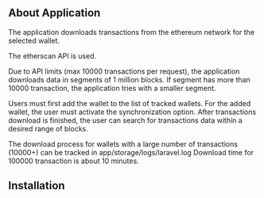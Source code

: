 ## About Application

The application downloads transactions from the ethereum network for the selected wallet.

The etherscan API is used.

Due to API limits (max 10000 transactions per request), the application downloads data in segments of 1 million blocks.
If segment has more than 10000 transaction, the application tries with a smaller segment.

Users must first add the wallet to the list of tracked wallets.
For the added wallet, the user must activate the synchronization option.
After transactions download is finished, the user can search for transactions data within a desired range of blocks.

The download process for wallets with a large number of transactions (10000+) can be tracked in app/storage/logs/laravel.log
Download time for 100000 transaction is about 10 minutes.

## Installation
